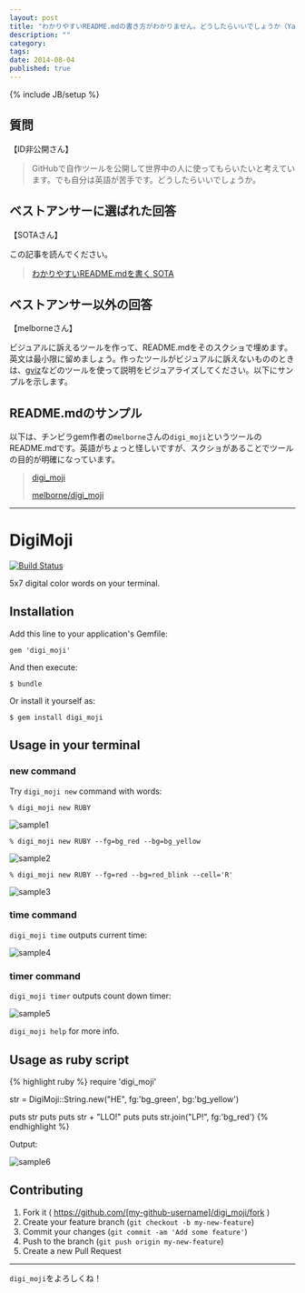 ```yaml
---
layout: post
title: "わかりやすいREADME.mdの書き方がわかりません。どうしたらいいでしょうか（Yawhoo知恵袋） - digi_mojiのステマ"
description: ""
category: 
tags: 
date: 2014-08-04
published: true
---
```

{% include JB/setup %}

## 質問

【ID非公開さん】

> GitHubで自作ツールを公開して世界中の人に使ってもらいたいと考えています。でも自分は英語が苦手です。どうしたらいいでしょうか。

## ベストアンサーに選ばれた回答

【SOTAさん】

この記事を読んでください。

> [わかりやすいREADME.mdを書く SOTA](http://deeeet.com/writing/2014/07/31/readme/ "わかりやすいREADME.mdを書く SOTA")


## ベストアンサー以外の回答

【melborneさん】

ビジュアルに訴えるツールを作って、README.mdをそのスクショで埋めます。英文は最小限に留めましょう。作ったツールがビジュアルに訴えないもののときは、[gviz](https://rubygems.org/gems/gviz "gviz")などのツールを使って説明をビジュアライズしてください。以下にサンプルを示します。


## README.mdのサンプル

以下は、チンピラgem作者の`melborne`さんの`digi_moji`というツールのREADME.mdです。英語がちょっと怪しいですが、スクショがあることでツールの目的が明確になっています。

> [digi_moji](https://rubygems.org/gems/digi_moji "digi_moji")
> 
> [melborne/digi_moji](https://github.com/melborne/digi_moji "melborne/digi_moji")

---

# DigiMoji

[![Build Status](https://travis-ci.org/melborne/digi_moji.svg)](https://travis-ci.org/melborne/digi_moji)

5x7 digital color words on your terminal.

## Installation

Add this line to your application's Gemfile:

    gem 'digi_moji'

And then execute:

    $ bundle

Or install it yourself as:

    $ gem install digi_moji

## Usage in your terminal

### new command

Try `digi_moji new` command with words:

    % digi_moji new RUBY

![sample1](https://github.com/melborne/digi_moji/raw/screenshot/sample1.png)

    % digi_moji new RUBY --fg=bg_red --bg=bg_yellow

![sample2](https://github.com/melborne/digi_moji/raw/screenshot/sample2.png)

    % digi_moji new RUBY --fg=red --bg=red_blink --cell='R'

![sample3](https://github.com/melborne/digi_moji/raw/screenshot/sample3.gif)

### time command

`digi_moji time` outputs current time:

![sample4](https://github.com/melborne/digi_moji/raw/screenshot/sample4.gif)

### timer command

`digi_moji timer` outputs count down timer:

![sample5](https://github.com/melborne/digi_moji/raw/screenshot/sample5.gif)

`digi_moji help` for more info.

## Usage as ruby script

{% highlight ruby %}
require 'digi_moji'

str = DigiMoji::String.new("HE", fg:'bg_green', bg:'bg_yellow')

puts str
puts
puts str + "LLO!"
puts
puts str.join("LP!", fg:'bg_red')
{% endhighlight %}

Output:

![sample6](https://github.com/melborne/digi_moji/raw/screenshot/sample6.png)

## Contributing

1. Fork it ( https://github.com/[my-github-username]/digi_moji/fork )
2. Create your feature branch (`git checkout -b my-new-feature`)
3. Commit your changes (`git commit -am 'Add some feature'`)
4. Push to the branch (`git push origin my-new-feature`)
5. Create a new Pull Request

---

`digi_moji`をよろしくね！

